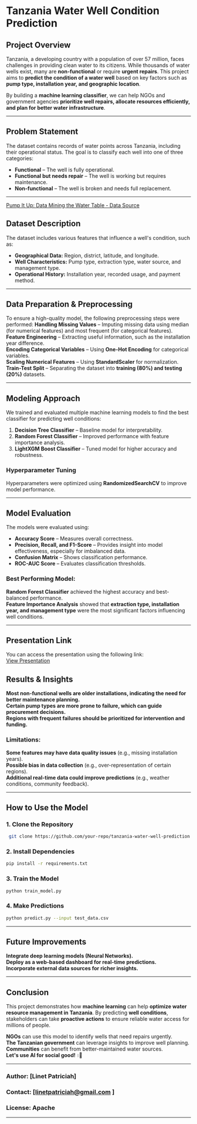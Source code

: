 # **Tanzania Water Well Condition Prediction**
## **Project Overview**
Tanzania, a developing country with a population of over 57 million, faces challenges in providing clean water to its citizens. While thousands of water wells exist, many are **non-functional** or require **urgent repairs**. This project aims to **predict the condition of a water well** based on key factors such as **pump type, installation year, and geographic location**.

By building a **machine learning classifier**, we can help NGOs and government agencies **prioritize well repairs, allocate resources efficiently, and plan for better water infrastructure**.

---
## **Problem Statement**
The dataset contains records of water points across Tanzania, including their operational status. The goal is to classify each well into one of three categories:
- **Functional** – The well is fully operational.
- **Functional but needs repair** – The well is working but requires maintenance.
- **Non-functional** – The well is broken and needs full replacement.

---
[Pump It Up: Data Mining the Water Table - Data Source](https://www.drivendata.org/competitions/7/pump-it-up-data-mining-the-water-table/data/)

## **Dataset Description**
The dataset includes various features that influence a well's condition, such as:
- **Geographical Data:** Region, district, latitude, and longitude.
- **Well Characteristics:** Pump type, extraction type, water source, and management type.
- **Operational History:** Installation year, recorded usage, and payment method.

---
## **Data Preparation & Preprocessing**
To ensure a high-quality model, the following preprocessing steps were performed:
**Handling Missing Values** – Imputing missing data using median (for numerical features) and most frequent (for categorical features).  
**Feature Engineering** – Extracting useful information, such as the installation year difference.  
**Encoding Categorical Variables** – Using **One-Hot Encoding** for categorical variables.  
**Scaling Numerical Features** – Using **StandardScaler** for normalization.  
**Train-Test Split** – Separating the dataset into **training (80%) and testing (20%)** datasets.    

---
## **Modeling Approach**
We trained and evaluated multiple machine learning models to find the best classifier for predicting well conditions:
1. **Decision Tree Classifier** – Baseline model for interpretability.
2. **Random Forest Classifier** – Improved performance with feature importance analysis.
3. **LightXGM Boost Classifier** – Tuned model for higher accuracy and robustness.

### **Hyperparameter Tuning**
Hyperparameters were optimized using  **RandomizedSearchCV** to improve model performance.

---
## **Model Evaluation**
The models were evaluated using:
- **Accuracy Score** – Measures overall correctness.
- **Precision, Recall, and F1-Score** – Provides insight into model effectiveness, especially for imbalanced data.
- **Confusion Matrix** – Shows classification performance.
- **ROC-AUC Score** – Evaluates classification thresholds.

### **Best Performing Model:**
**Random Forest Classifier** achieved the highest accuracy and best-balanced performance.  
**Feature Importance Analysis** showed that **extraction type, installation year, and management type** were the most significant factors influencing well conditions.

---
## Presentation Link  

You can access the presentation using the following link:  
[View Presentation](https://docs.google.com/presentation/d/1Ta-SReXcQULarIdsDF2VLPYSlwcsOn9NZfKR2z_TuRk/edit#slide=id.p)

## **Results & Insights**
 **Most non-functional wells are older installations, indicating the need for better maintenance planning.**  
 **Certain pump types are more prone to failure, which can guide procurement decisions.**  
 **Regions with frequent failures should be prioritized for intervention and funding.**  

### **Limitations:**
 **Some features may have data quality issues** (e.g., missing installation years).  
 **Possible bias in data collection** (e.g., over-representation of certain regions).  
 **Additional real-time data could improve predictions** (e.g., weather conditions, community feedback).  

---
## **How to Use the Model**
### **1. Clone the Repository**
```bash
 git clone https://github.com/your-repo/tanzania-water-well-prediction.git
```

### **2. Install Dependencies**
```bash
pip install -r requirements.txt
```

### **3. Train the Model**
```bash
python train_model.py
```

### **4. Make Predictions**
```bash
python predict.py --input test_data.csv
```

---
## **Future Improvements**
 **Integrate deep learning models (Neural Networks).**  
 **Deploy as a web-based dashboard for real-time predictions.**  
 **Incorporate external data sources for richer insights.**  

---
## **Conclusion**
This project demonstrates how **machine learning** can help **optimize water resource management in Tanzania**. By predicting **well conditions**, stakeholders can take **proactive actions** to ensure reliable water access for millions of people.

 **NGOs** can use this model to identify wells that need repairs urgently.  
 **The Tanzanian government** can leverage insights to improve well planning.  
 **Communities** can benefit from better-maintained water sources.  
 **Let's use AI for social good!** 💧🚀

---
### **Author:** [Linet Patriciah]  
### **Contact:** [linetpatriciah@gmail.com ]  
### **License:** Apache  

---

